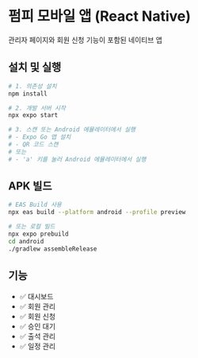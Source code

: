 # 펌피 모바일 앱 (React Native)

관리자 페이지와 회원 신청 기능이 포함된 네이티브 앱

## 설치 및 실행

```bash
# 1. 의존성 설치
npm install

# 2. 개발 서버 시작
npx expo start

# 3. 스캔 또는 Android 에뮬레이터에서 실행
# - Expo Go 앱 설치
# - QR 코드 스캔
# 또는
# - 'a' 키를 눌러 Android 에뮬레이터에서 실행
```

## APK 빌드

```bash
# EAS Build 사용
npx eas build --platform android --profile preview

# 또는 로컬 빌드
npx expo prebuild
cd android
./gradlew assembleRelease
```

## 기능

- ✅ 대시보드
- ✅ 회원 관리
- ✅ 회원 신청
- ✅ 승인 대기
- ✅ 출석 관리
- ✅ 일정 관리








